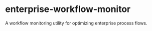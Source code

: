 # enterprise-workflow-monitor
A workflow monitoring utility for optimizing enterprise process flows.
